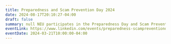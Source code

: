 ```yaml
---
title: Preparedness and Scam Prevention Day 2024
date: 2024-08-17T20:10:27-04:00
draft: false
summary: null NEU participates in the Preparedness Day and Scam Prevention event at Northeastern University to share knowledge surrounding cybersecurity.
eventLink: https://www.linkedin.com/events/preparedness-scampreventionday7174920863861899264/
eventDate: 2024-03-21T10:00:00-04:00
---
```

